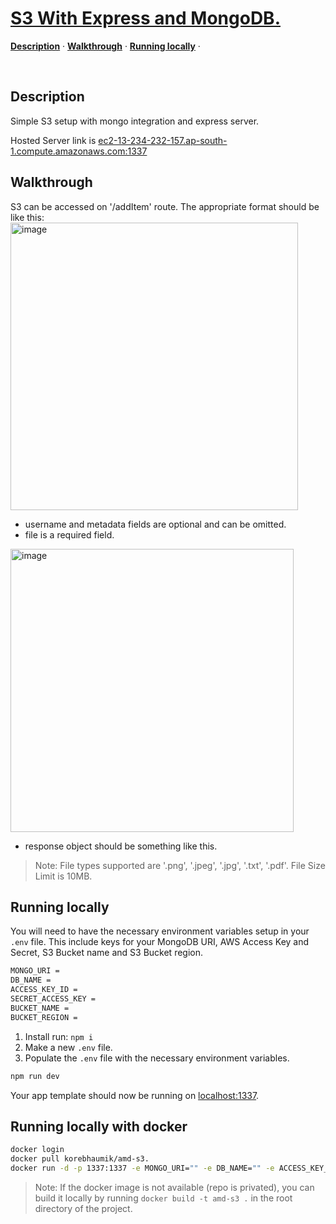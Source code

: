<a href = "/">
    <h1>S3 With Express and MongoDB.</h1>
</a>

<p >
  <a href="#description"><strong>Description</strong></a> ·
  <a href="#walkthrough"><strong>Walkthrough</strong></a> ·
  <a href="#running-locally"><strong>Running locally</strong></a> ·
</p>
<br/>

## Description

Simple S3 setup with mongo integration and express server.

Hosted Server link is [ec2-13-234-232-157.ap-south-1.compute.amazonaws.com:1337](http://ec2-13-234-232-157.ap-south-1.compute.amazonaws.com:1337)

## Walkthrough

S3 can be accessed on '/addItem' route.
The appropriate format should be like this:
<img width="460" alt="image" src="https://github.com/korebhaumik/s3-nodejs/assets/106856064/5a2c4594-92d5-4986-8494-8ebf99fc18c1">

- username and metadata fields are optional and can be omitted.
- file is a required field.

<img width="453" alt="image" src="https://github.com/korebhaumik/s3-nodejs/assets/106856064/2bd29bdc-bfb2-490e-bd57-784faaf95912">

- response object should be something like this.

> Note: File types supported are '.png', '.jpeg', '.jpg', '.txt', '.pdf'. File Size Limit is 10MB.


## Running locally

You will need to have the necessary environment variables setup in your `.env` file.
This include keys for your MongoDB URI, AWS Access Key and Secret, S3 Bucket name and S3 Bucket region. 
    
```bash
MONGO_URI = 
DB_NAME = 
ACCESS_KEY_ID = 
SECRET_ACCESS_KEY = 
BUCKET_NAME = 
BUCKET_REGION = 
```

1. Install run: `npm i`
2. Make a new `.env` file.
3. Populate the `.env` file with the necessary environment variables.

```bash
npm run dev
```

Your app template should now be running on [localhost:1337](http://localhost:1337/).

## Running locally with docker

```bash
docker login
docker pull korebhaumik/amd-s3.
docker run -d -p 1337:1337 -e MONGO_URI="" -e DB_NAME="" -e ACCESS_KEY_ID="" -e SECRET_ACCESS_KEY="" -e BUCKET_NAME="" -e BUCKET_REGION="" --name s3-server korebhaumik/amd-s3
```

> Note: If the docker image is not available (repo is privated), you can build it locally by running `docker build -t amd-s3 .` in the root directory of the project.

